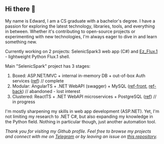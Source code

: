 ## Hi there 👋  


My name is Edward, I am a CS graduate with a bachelor's degree. I have a passion for exploring the latest technology, libraries, tools, and everything in between. Whether it's contributing to open-source projects or experimenting with new technologies, I'm always eager to dive in and learn something new.  


Currently working on 2 projects: SelenicSpark3 web app (C#) and [Ez_Flux.1](https://github.com/HardcoreMagazine/Ez_Flux.1) - lightweight Python Flux.1 shell. 


Main "SelenicSpark" project has 3 stages: 
1. Boxed: ASP.NET/MVC + internal in-memory DB + out-of-box Auth services ([ref](https://github.com/HardcoreMagazine/SelenicSparkApp)) // complete
2. Modular: AngularTS + .NET WebAPI (swagger) + MySQL ([ref-front](https://github.com/HardcoreMagazine/SelenicSparkApp_v2_Angular), [ref-back](https://github.com/HardcoreMagazine/SelenicSparkApp_v2_WebAPI)) // abandoned - lost interest
3. Clustered: ReactTS + .NET WebAPI microservices + PostgreSQL ([ref](https://github.com/HardcoreMagazine/SelenicSparkApp3)) // in progress


I'm mostly sharpening my skills in web app development (ASP.NET). Yet, I'm not limiting my research to .NET C#, but also expanding my knowledge in the Python field. Nothing in particular though, just another automation tool. 


*Thank you for visiting my Github profile. Feel free to browse my projects and connect with me on [Telegram](https://t.me/hardcoremagazine) or by leaving an issue on [this repository](https://github.com/HardcoreMagazine/HardcoreMagazine/issues).*  
